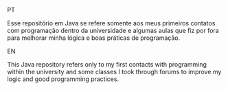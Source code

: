 PT

Esse repositório em Java se refere somente aos meus primeiros contatos com programação dentro da universidade e algumas aulas que fiz por fora para melhorar
minha lógica e boas práticas de programação.

EN

This Java repository refers only to my first contacts with programming within the university and some classes I took through forums to improve my logic and good programming practices.
